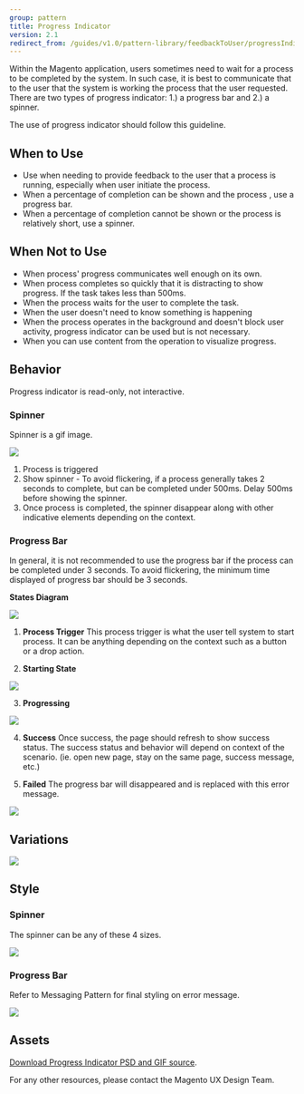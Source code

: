 ```yaml
---
group: pattern
title: Progress Indicator
version: 2.1
redirect_from: /guides/v1.0/pattern-library/feedbackToUser/progressIndicator/progressIndicator.html
---
```

Within the Magento application, users sometimes need to wait for a process to be completed by the system. In such case, it is best to communicate that to the user that the system is working the process that the user requested. There are two types of progress indicator: 1.) a progress bar and 2.) a spinner.

The use of progress indicator should follow this guideline.

## When to Use

* Use when needing to provide feedback to the user that a process is running, especially when user initiate the process.
* When a percentage of completion can be shown and the process , use a progress bar.
* When a percentage of completion cannot be shown or the process is relatively short, use a spinner.

## When Not to Use

* When process' progress communicates well enough on its own.
* When process completes so quickly that it is distracting to show progress. If the task takes less than 500ms.
* When the process waits for the user to complete the task.
* When the user doesn't need to know something is happening
* When the process operates in the background and doesn't block user activity, progress indicator can be used but is not necessary.
* When you can use content from the operation to visualize progress.

## Behavior

Progress indicator is read-only, not interactive.

### Spinner

Spinner is a gif image.

![](img/Spinner-lg.gif)

1. Process is triggered
2. Show spinner - To avoid flickering, if a process generally takes 2 seconds to complete, but can be completed under 500ms. Delay 500ms before showing the spinner.
3. Once process is completed, the spinner disappear along with other indicative elements depending on the context.

### Progress Bar

In general, it is not recommended to use the progress bar if the process can be completed under 3 seconds. To avoid flickering, the minimum time displayed of progress bar should be 3 seconds.

**States Diagram**

![](img/progressbar-behavior-diagram.png)

1. **Process Trigger**
This process trigger is what the user tell system to start process. It can be anything depending on the context such as a button or a drop action.

2. **Starting State**

![](img/progressbar-starting-state.png)

3. **Progressing**

![](img/progressbar-progressing.png)

4. **Success**
Once success, the page should refresh to show success status. The success status and behavior will depend on context of the scenario. (ie. open new page, stay on the same page, success message, etc.)

5. **Failed**
The progress bar will disappeared and is replaced with this error message.

![](img/progressbar-failed.png)

## Variations

![](img/variations.png)

## Style

### Spinner

The spinner can be any of these 4 sizes.

![](img/style-spinner.png)

### Progress Bar

Refer to Messaging Pattern for final styling on error message.

![](img/style-progressbar.png)

## Assets

[Download Progress Indicator PSD and GIF source](src/magento-progressbar.zip).

For any other resources, please contact the Magento UX Design Team.
